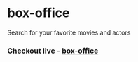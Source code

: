 # box-office
Search for your favorite movies and actors

### Checkout live - [box-office](https://box-0ffice.netlify.app)

